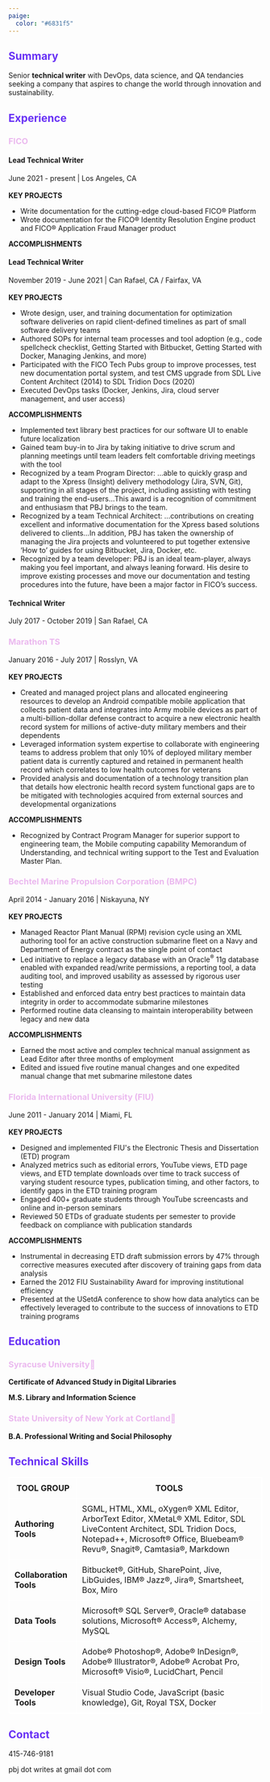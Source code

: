 ```yaml
---
paige:
  color: "#6831f5"
---
```

<html>
<head>
<style>
table, th, td {
  border: 1px solid white;
  border-collapse: collapse;
}
th, td {
  padding-top: 10px;
  padding-bottom: 10px;
  padding-left: 10px;
  padding-right: 10px;
}
</style>
</head>

## <font style="color:#6831f5">Summary</font>
Senior <b>technical writer</b> with DevOps, data science, and QA tendancies seeking a company that aspires to change the world through innovation and sustainability.

## <font style="color:#6831f5">Experience</font>

### <font style="color:#EBB9EF">FICO</font> 
#### <b>Lead Technical Writer</b>
June 2021 - present | Los Angeles, CA
<br>
<br>
<b>KEY PROJECTS</b>

- Write documentation for the cutting-edge cloud-based FICO® Platform
- Wrote documentation for the FICO® Identity Resolution Engine product and FICO® Application Fraud Manager product 

<b>ACCOMPLISHMENTS</b>

#### <b>Lead Technical Writer</b>
November 2019 - June 2021 | Can Rafael, CA / Fairfax, VA
<br>
<br>
<b>KEY PROJECTS</b>

- Wrote design, user, and training documentation for optimization software deliveries on rapid client-defined timelines as part of small software delivery teams
- Authored SOPs for internal team processes and tool adoption (e.g., code spellcheck checklist, Getting Started with Bitbucket, Getting Started with Docker, Managing Jenkins, and more)
- Participated with the FICO Tech Pubs group to improve processes, test new documentation portal system, and test CMS upgrade from SDL Live Content Architect (2014) to SDL Tridion Docs (2020)
- Executed DevOps tasks (Docker, Jenkins, Jira, cloud server management, and user access)

<b>ACCOMPLISHMENTS</b>

- Implemented text library best practices for our software UI to enable future localization
- Gained team buy-in to Jira by taking initiative to drive scrum and planning meetings until team leaders felt comfortable driving meetings with the tool
- Recognized by a team Program Director: …able to quickly grasp and adapt to the Xpress (Insight) delivery methodology (Jira, SVN, Git), supporting in all stages of the project, including assisting with testing and training the end-users…This award is a recognition of commitment and enthusiasm that PBJ brings to the team.
- Recognized by a team Technical Architect: …contributions on creating excellent and informative documentation for the Xpress based solutions delivered to clients…In addition, PBJ has taken the ownership of managing the Jira projects and volunteered to put together extensive ‘How to’ guides for using Bitbucket, Jira, Docker, etc.
- Recognized by a team developer: PBJ is an ideal team-player, always making you feel important, and always leaning forward. His desire to improve existing processes and move our documentation and testing procedures into the future, have been a major factor in FICO’s success.

#### <b>Technical Writer</b>
July 2017 - October 2019 | San Rafael, CA

### <font style="color:#EBB9EF">Marathon TS</font>
January 2016 - July 2017 | Rosslyn, VA
<br>
<br>
<b>KEY PROJECTS</b>

- Created and managed project plans and allocated engineering resources to develop an Android compatible mobile application that collects patient data and integrates into Army mobile devices as part of a multi-billion-dollar defense contract to acquire a new electronic health record system for millions of active-duty military members and their dependents
- Leveraged information system expertise to collaborate with engineering teams to address problem that only 10% of deployed military member patient data is currently captured and retained in permanent health record which correlates to low health outcomes for veterans
- Provided analysis and documentation of a technology transition plan that details how electronic health record system functional gaps are to be mitigated with technologies acquired from external sources and developmental organizations

<b>ACCOMPLISHMENTS</b>
- Recognized by Contract Program Manager for superior support to engineering team, the Mobile computing capability Memorandum of Understanding, and technical writing support to the Test and Evaluation Master Plan.

### <font style="color:#EBB9EF">Bechtel Marine Propulsion Corporation (BMPC)</font>
April 2014 - January 2016 | Niskayuna, NY
<br>
<br>
<b>KEY PROJECTS</b>

- Managed Reactor Plant Manual (RPM) revision cycle using an XML authoring tool for an active construction submarine fleet on a Navy and Department of Energy contract as the single point of contact
- Led initiative to replace a legacy database with an Oracle<sup>®</sup> 11g database enabled with expanded read/write permissions, a reporting tool, a data auditing tool, and improved usability as assessed by rigorous user testing
- Established and enforced data entry best practices to maintain data integrity in order to accommodate submarine milestones
- Performed routine data cleansing to maintain interoperability between legacy and new data

<b>ACCOMPLISHMENTS</b>

- Earned the most active and complex technical manual assignment as Lead Editor after three months of employment
- Edited and issued five routine manual changes and one expedited manual change that met submarine milestone dates

### <font style="color:#EBB9EF">Florida International University (FIU)</font>
June 2011 - January 2014 | Miami, FL
<br>
<br>
<b>KEY PROJECTS</b>

- Designed and implemented FIU's the Electronic Thesis and Dissertation (ETD) program
- Analyzed metrics such as editorial errors, YouTube views, ETD page views, and ETD template downloads over time to track success of varying student resource types, publication timing, and other factors, to identify gaps in the ETD training program
- Engaged 400+ graduate students through YouTube screencasts and online and in-person seminars
- Reviewed 50 ETDs of graduate students per semester to provide feedback on compliance with publication standards

<b>ACCOMPLISHMENTS</b>

- Instrumental in decreasing ETD draft submission errors by 47% through corrective measures executed after discovery of training gaps from data analysis
- Earned the 2012 FIU Sustainability Award for improving institutional efficiency
- Presented at the USetdA conference to show how data analytics can be effectively leveraged to contribute to the success of innovations to ETD training programs

## <font style="color:#6831f5">Education</font>
### <font style="color:#EBB9EF">Syracuse University🍊</font>
<p><b>Certificate of Advanced Study in Digital Libraries</b></p>
<p><b>M.S. Library and Information Science</b></p>

### <font style="color:#EBB9EF">State University of New York at Cortland🐲</font>
<p><b>B.A. Professional Writing and Social Philosophy</b></p>

## <font style="color:#6831f5">Technical Skills</font>

|<b>TOOL GROUP</b>|<b>TOOLS</b>|
|-|-|
|<b>Authoring Tools</b>  |SGML, HTML, XML, oXygen® XML Editor, ArborText Editor, XMetaL® XML Editor, SDL LiveContent Architect, SDL Tridion Docs, Notepad++, Microsoft® Office, Bluebeam® Revu®, Snagit®, Camtasia®, Markdown|
|<b>Collaboration Tools</b> |Bitbucket®, GitHub, SharePoint, Jive, LibGuides, IBM® Jazz®, Jira®, Smartsheet, Box, Miro|
|<b>Data Tools</b> |Microsoft® SQL Server®, Oracle® database solutions, Microsoft® Access®, Alchemy, MySQL|
|<b>Design Tools</b> |Adobe® Photoshop®, Adobe® InDesign®, Adobe® Illustrator®, Adobe® Acrobat Pro, Microsoft® Visio®, LucidChart, Pencil|
|<b>Developer Tools</b> |Visual Studio Code, JavaScript (basic knowledge), Git, Royal TSX, Docker|

## <font style="color:#6831f5">Contact</font>
415-746-9181

pbj dot writes at gmail dot com